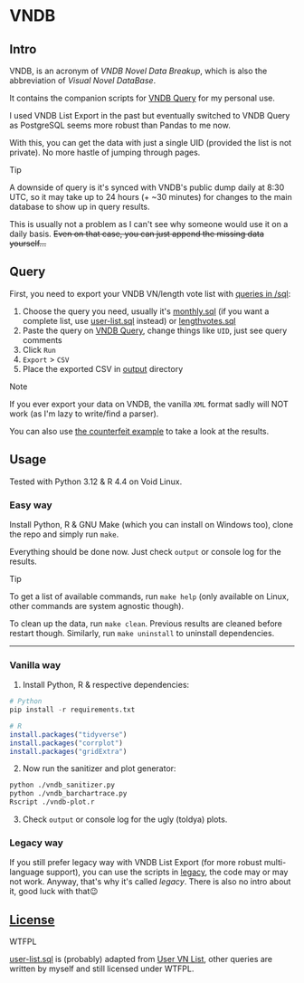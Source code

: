 # VNDB

## Intro

VNDB, is an acronym of *VNDB Novel Data Breakup*, which is also the abbreviation of *Visual Novel DataBase*.

It contains the companion scripts for [VNDB Query](https://query.vndb.org/about) for my personal use.

I used VNDB List Export in the past but eventually switched to VNDB Query
as PostgreSQL seems more robust than Pandas to me now.

With this, you can get the data with just a single UID (provided the list is not private).
No more hastle of jumping through pages.

> [!TIP]
> A downside of query is it's synced with VNDB's public dump daily at 8:30 UTC, so it may take up to 24 hours (+ ~30 minutes) for changes to the main database to show up in query results.

This is usually not a problem as I can't see why someone would use it on a daily basis.
~~Even on that case, you can just append the missing data yourself...~~

## Query

First, you need to export your VNDB VN/length vote list with [queries in /sql](/sql/):
1. Choose the query you need, usually it's [monthly.sql](sql/monthly.sql) (if you want a complete list, use [user-list.sql](sql/user-list.sql) instead) or [lengthvotes.sql](sql/lengthvotes.sql)
2. Paste the query on [VNDB Query](https://query.vndb.org), change things like `UID`, just see query comments
3. Click `Run`
4. `Export` > `CSV`
5. Place the exported CSV in [output](output/) directory

> [!NOTE]
> If you ever export your data on VNDB, the vanilla `XML` format sadly will NOT work (as I'm lazy to write/find a parser).
>
> You can also use [the counterfeit example](example/) to take a look at the results.

## Usage

Tested with Python 3.12 & R 4.4 on Void Linux.

### Easy way

Install Python, R & GNU Make (which you can install on Windows too), clone the repo and simply run `make`.

Everything should be done now.
Just check `output` or console log for the results.

> [!TIP]
> To get a list of available commands, run `make help` (only available on Linux, other commands are system agnostic though).

To clean up the data, run `make clean`.
Previous results are cleaned before restart though.
Similarly, run `make uninstall` to uninstall dependencies.

***

### Vanilla way

1. Install Python, R & respective dependencies:

```python
# Python
pip install -r requirements.txt
```

```r
# R
install.packages("tidyverse")
install.packages("corrplot")
install.packages("gridExtra")
```

2. Now run the sanitizer and plot generator:

```sh
python ./vndb_sanitizer.py
python ./vndb_barchartrace.py
Rscript ./vndb-plot.r
```

3. Check `output` or console log for the ugly (toldya) plots.

### Legacy way

If you still prefer legacy way with VNDB List Export (for more robust multi-language support), you can use the scripts in [legacy](/legacy/), the code may or may not work. Anyway, that's why it's called *legacy*. There is also no intro about it, good luck with that😉

## [License](LICENSE)

WTFPL

[user-list.sql](./sql/user-list.sql) is (probably) adapted from [User VN List](https://query.vndb.org/3ccc1cf3e6f18e48), other queries are written by myself and still licensed under WTFPL.
